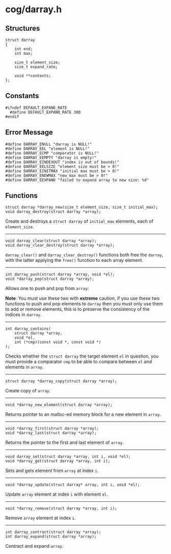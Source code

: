 # cog/darray.h

## Structures

    struct darray
    {
        int end;
        int max;

        size_t element_size;
        size_t expand_rate;

        void **contents;
    };


## Constants

    #ifndef DEFAULT_EXPAND_RATE
      #define DEFAULT_EXPAND_RATE 300
    #endif

## Error Message

    #define DARRAY_ENULL "darray is NULL!"
    #define DARRAY_EEL "element is NULL!"
    #define DARRAY_ECMP "comparator is NULL!"
    #define DARRAY_EEMPTY "darray is empty!"
    #define DARRAY_EINDEXOUT "index is out of bounds!"
    #define DARRAY_EELSIZE "element size must be > 0!"
    #define DARRAY_EINITMAX "initial max must be > 0!"
    #define DARRAY_ENEWMAX "new max must be > 0!"
    #define DARRAY_EEXPAND "failed to expand array to new size: %d"


## Functions

    struct darray *darray_new(size_t element_size, size_t initial_max);
    void darray_destroy(struct darray *array);

Create and destroys a `struct darray` of `initial_max` elements, each of
`element_size`.

---

    void darray_clear(struct darray *array);
    void darray_clear_destroy(struct darray *array);

`darray_clear()` and `darray_clear_destroy()` functions  both free the `darray`,
with the latter applying the `free()` function to each array element.

---

    int darray_push(struct darray *array, void *el);
    void *darray_pop(struct darray *array);

Allows one to push and pop from `array`:

**Note**: You must use these two with **extreme** caution, if you use these two
functions to push and pop elements to `darray` then you must only use them to
add or remove elements, this is to preserve the consistency of the indices in
`darray`.

---

    int darray_contains(
        struct darray *array,
        void *el,
        int (*cmp)(const void *, const void *)
    );

Checks whether the `struct darray` the target element `el` in question, you
must provide a comparator `cmp` to be able to compare between `el` and elements
in `array`.

---

    struct darray *darray_copy(struct darray *array);

Create copy of `array`.

---

    void *darray_new_element(struct darray *array);

Returns pointer to an malloc-ed memory block for a new element in `array`.

---

    void *darray_first(struct darray *array);
    void *darray_last(struct darray *array);

Returns the pointer to the first and last element of `array`.

---

    void darray_set(struct darray *array, int i, void *el);
    void *darray_get(struct darray *array, int i);

Sets and gets element from `array` at index `i`.

---

    void *darray_update(struct darray* array, int i, void *el);

Update `array` element at index `i` with element `el`.

---

    void *darray_remove(struct darray *array, int i);

Remove `array` element at index `i`.

---

    int darray_contract(struct darray *array);
    int darray_expand(struct darray *array);

Contract and expand `array`.
